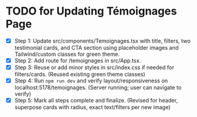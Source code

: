 # TODO for Updating Témoignages Page

- [x] Step 1: Update src/components/Temoignages.tsx with title, filters, two testimonial cards, and CTA section using placeholder images and Tailwind/custom classes for green theme.
- [x] Step 2: Add route for /temoignages in src/App.tsx.
- [x] Step 3: Reuse or add minor styles in src/index.css if needed for filters/cards. (Reused existing green theme classes)
- [x] Step 4: Run `npm run dev` and verify layout/responsiveness on localhost:5178/temoignages. (Server running; user can navigate to verify)
- [x] Step 5: Mark all steps complete and finalize. (Revised for header, superpose cards with radius, exact text/filters per new image)
